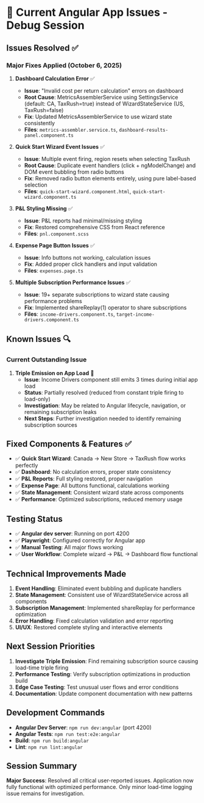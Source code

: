# 🚨 Current Angular App Issues - Debug Session

## Issues Resolved ✅

### Major Fixes Applied (October 6, 2025)

1. **Dashboard Calculation Error** ✅
   - **Issue**: "Invalid cost per return calculation" errors on dashboard
   - **Root Cause**: MetricsAssemblerService using SettingsService (default: CA, TaxRush=true) instead of WizardStateService (US, TaxRush=false)
   - **Fix**: Updated MetricsAssemblerService to use wizard state consistently
   - **Files**: `metrics-assembler.service.ts`, `dashboard-results-panel.component.ts`

2. **Quick Start Wizard Event Issues** ✅
   - **Issue**: Multiple event firing, region resets when selecting TaxRush
   - **Root Cause**: Duplicate event handlers (click + ngModelChange) and DOM event bubbling from radio buttons
   - **Fix**: Removed radio button elements entirely, using pure label-based selection
   - **Files**: `quick-start-wizard.component.html`, `quick-start-wizard.component.ts`

3. **P&L Styling Missing** ✅
   - **Issue**: P&L reports had minimal/missing styling
   - **Fix**: Restored comprehensive CSS from React reference
   - **Files**: `pnl.component.scss`

4. **Expense Page Button Issues** ✅
   - **Issue**: Info buttons not working, calculation issues
   - **Fix**: Added proper click handlers and input validation
   - **Files**: `expenses.page.ts`

5. **Multiple Subscription Performance Issues** ✅
   - **Issue**: 19+ separate subscriptions to wizard state causing performance problems
   - **Fix**: Implemented shareReplay(1) operator to share subscriptions
   - **Files**: `income-drivers.component.ts`, `target-income-drivers.component.ts`

## Known Issues 🔍

### Current Outstanding Issue

1. **Triple Emission on App Load** 🐛
   - **Issue**: Income Drivers component still emits 3 times during initial app load
   - **Status**: Partially resolved (reduced from constant triple firing to load-only)
   - **Investigation**: May be related to Angular lifecycle, navigation, or remaining subscription leaks
   - **Next Steps**: Further investigation needed to identify remaining subscription sources

## Fixed Components & Features ✅

- ✅ **Quick Start Wizard**: Canada → New Store → TaxRush flow works perfectly
- ✅ **Dashboard**: No calculation errors, proper state consistency
- ✅ **P&L Reports**: Full styling restored, proper navigation
- ✅ **Expense Page**: All buttons functional, calculations working
- ✅ **State Management**: Consistent wizard state across components
- ✅ **Performance**: Optimized subscriptions, reduced memory usage

## Testing Status

- ✅ **Angular dev server**: Running on port 4200
- ✅ **Playwright**: Configured correctly for Angular app
- ✅ **Manual Testing**: All major flows working
- ✅ **User Workflow**: Complete wizard → P&L → Dashboard flow functional

## Technical Improvements Made

1. **Event Handling**: Eliminated event bubbling and duplicate handlers
2. **State Management**: Consistent use of WizardStateService across all components
3. **Subscription Management**: Implemented shareReplay for performance optimization
4. **Error Handling**: Fixed calculation validation and error reporting
5. **UI/UX**: Restored complete styling and interactive elements

## Next Session Priorities

1. **Investigate Triple Emission**: Find remaining subscription source causing load-time triple firing
2. **Performance Testing**: Verify subscription optimizations in production build
3. **Edge Case Testing**: Test unusual user flows and error conditions
4. **Documentation**: Update component documentation with new patterns

## Development Commands

- **Angular Dev Server**: `npm run dev:angular` (port 4200)
- **Angular Tests**: `npm run test:e2e:angular`
- **Build**: `npm run build:angular`
- **Lint**: `npm run lint:angular`

## Session Summary

**Major Success**: Resolved all critical user-reported issues. Application now fully functional with optimized performance. Only minor load-time logging issue remains for investigation.
